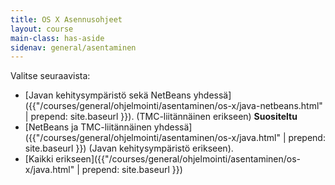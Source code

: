 ```yaml
---
title: OS X Asennusohjeet
layout: course
main-class: has-aside
sidenav: general/asentaminen
---
```

Valitse seuraavista:

- [Javan kehitysympäristö sekä NetBeans yhdessä]({{"/courses/general/ohjelmointi/asentaminen/os-x/java-netbeans.html" | prepend: site.baseurl }}). (TMC-liitännäinen erikseen) **Suositeltu**
- [NetBeans ja TMC-liitännäinen yhdessä]({{"/courses/general/ohjelmointi/asentaminen/os-x/java.html" | prepend: site.baseurl }}) (Javan kehitysympäristö erikseen).
- [Kaikki erikseen]({{"/courses/general/ohjelmointi/asentaminen/os-x/java.html" | prepend: site.baseurl }}) 
